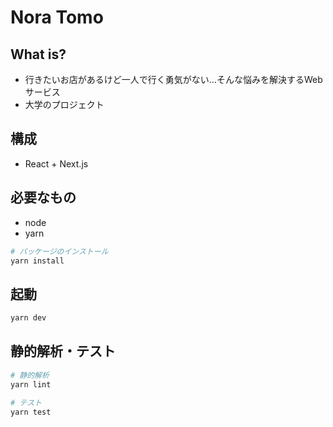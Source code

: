 # Nora Tomo

## What is?

- 行きたいお店があるけど一人で行く勇気がない…そんな悩みを解決するWebサービス
- 大学のプロジェクト

## 構成

- React + Next.js

## 必要なもの

- node
- yarn

```bash
# パッケージのインストール
yarn install
```

## 起動

```bash
yarn dev
```

## 静的解析・テスト

```bash
# 静的解析
yarn lint

# テスト
yarn test
```
